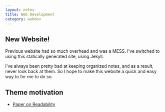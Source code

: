 ```yaml
---
layout: notes
title: Web Development
category: webdev
---
```


## New Website!

Previous website had so much overhead and was a MESS. I've switched to using this statically generated site, using Jekyll.

I've always been pretty bad at keeping organized notes, and as a result, never look back at them. So I hope to make this website a quick and easy way to for me to do so.

## Theme motivation

- [Paper on Readability](https://www.cs.cmu.edu/~jbigham/pubs/pdfs/2017/colors.pdf)

